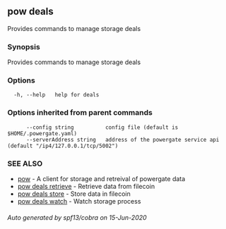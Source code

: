## pow deals

Provides commands to manage storage deals

### Synopsis

Provides commands to manage storage deals

### Options

```
  -h, --help   help for deals
```

### Options inherited from parent commands

```
      --config string          config file (default is $HOME/.powergate.yaml)
      --serverAddress string   address of the powergate service api (default "/ip4/127.0.0.1/tcp/5002")
```

### SEE ALSO

* [pow](pow.md)	 - A client for storage and retreival of powergate data
* [pow deals retrieve](pow_deals_retrieve.md)	 - Retrieve data from filecoin
* [pow deals store](pow_deals_store.md)	 - Store data in filecoin
* [pow deals watch](pow_deals_watch.md)	 - Watch storage process

###### Auto generated by spf13/cobra on 15-Jun-2020
